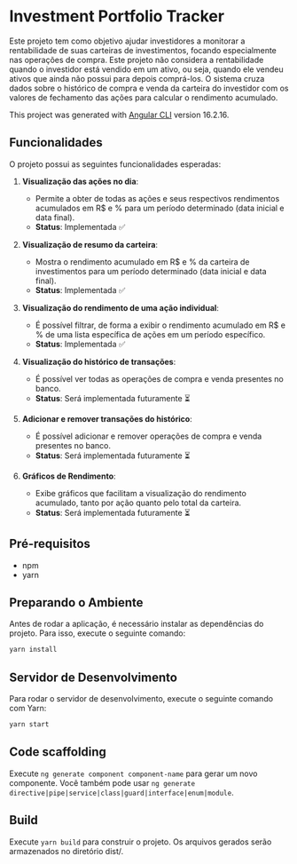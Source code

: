 # Investment Portfolio Tracker

Este projeto tem como objetivo ajudar investidores a monitorar a rentabilidade de suas carteiras de investimentos, focando especialmente nas operações de compra. Este projeto não considera a rentabilidade quando o investidor está vendido em um ativo, ou seja, quando ele vendeu ativos que ainda não possui para depois comprá-los. O sistema cruza dados sobre o histórico de compra e venda da carteira do investidor com os valores de fechamento das ações para calcular o rendimento acumulado.

This project was generated with [Angular CLI](https://github.com/angular/angular-cli) version 16.2.16.

## Funcionalidades

O projeto possui as seguintes funcionalidades esperadas:

1. **Visualização das ações no dia**:
   - Permite a obter de todas as ações e seus respectivos rendimentos acumulados em R$ e % para um período determinado (data inicial e data final).
   - **Status**: Implementada ✅

2. **Visualização de resumo da carteira**:
   - Mostra o rendimento acumulado em R$ e % da carteira de investimentos para um período determinado (data inicial e data final).
   - **Status**: Implementada ✅

3. **Visualização do rendimento de uma ação individual**:
   - É possível filtrar, de forma a exibir o rendimento acumulado em R$ e % de uma lista específica de ações em um período específico.
   - **Status**: Implementada ✅
  
4. **Visualização do histórico de transações**:
   - É possível ver todas as operações de compra e venda presentes no banco.
   - **Status**: Será implementada futuramente ⏳

5. **Adicionar e remover transações do histórico**:
   - É possível adicionar e remover operações de compra e venda presentes no banco.
   - **Status**: Será implementada futuramente ⏳

6. **Gráficos de Rendimento**:
   - Exibe gráficos que facilitam a visualização do rendimento acumulado, tanto por ação quanto pelo total da carteira.
   - **Status**: Será implementada futuramente ⏳

## Pré-requisitos
- npm
- yarn


## Preparando o Ambiente

Antes de rodar a aplicação, é necessário instalar as dependências do projeto. Para isso, execute o seguinte comando:

```sh
yarn install
```

## Servidor de Desenvolvimento

Para rodar o servidor de desenvolvimento, execute o seguinte comando com Yarn:

```sh
yarn start
```

## Code scaffolding

Execute `ng generate component component-name` para gerar um novo componente. Você também pode usar `ng generate directive|pipe|service|class|guard|interface|enum|module`.

## Build

Execute `yarn build` para construir o projeto. Os arquivos gerados serão armazenados no diretório dist/.
